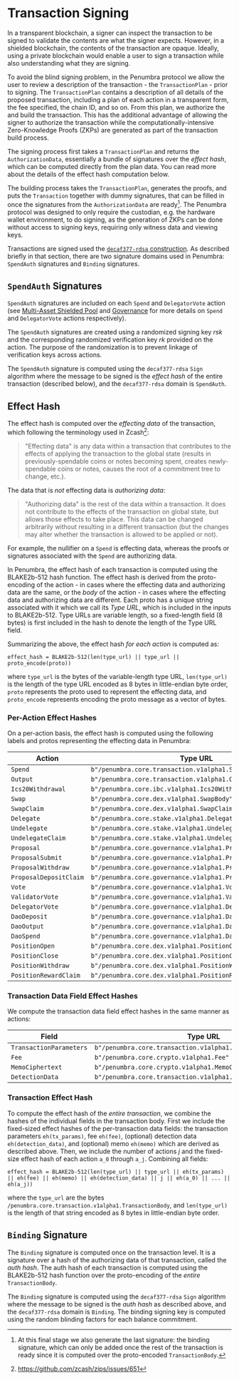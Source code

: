 # Transaction Signing

In a transparent blockchain, a signer can inspect the transaction to be signed to
validate the contents are what the signer expects. However, in a shielded
blockchain, the contents of the transaction are opaque. Ideally, using a private
blockchain would enable a user to sign a transaction while also understanding
what they are signing.

To avoid the blind signing problem, in the Penumbra protocol we allow the user
to review a description of the transaction - the `TransactionPlan` - prior to
signing. The `TransactionPlan` contains a description of all details of the proposed transaction, including a plan of each action in a transparent
form, the fee specified, the chain ID, and so on. From this plan, we authorize the and build the transaction. This has the additional advantage of allowing the signer to authorize the
transaction while the computationally-intensive Zero-Knowledge
Proofs (ZKPs) are generated as part of the transaction build process.

The signing process first takes a `TransactionPlan` and returns
the `AuthorizationData`, essentially a bundle of signatures over
the *effect hash*, which can be computed directly from the plan data. You can
read more about the details of the effect hash computation below. 

The building process takes the `TransactionPlan`, generates the proofs, and puts the `Transaction` together with dummy signatures, that can be filled in once the
signatures from the `AuthorizationData` are ready[^1]. The Penumbra
protocol was designed to only require the custodian, e.g. the hardware wallet
environment, to do signing, as the generation of ZKPs can be done without access to signing keys, requiring only witness data and viewing keys.

Transactions are signed used the [`decaf377-rdsa` construction](../crypto/decaf377-rdsa.md). As described briefly in that section, there are two signature domains used in Penumbra: `SpendAuth` signatures and `Binding` signatures.

## `SpendAuth` Signatures

`SpendAuth` signatures are included on each `Spend` and `DelegatorVote` action
(see [Multi-Asset Shielded Pool](../shielded_pool.md) and [Governance](../governance.md)
for more details on `Spend` and `DelegatorVote` actions respectively). 

The `SpendAuth` signatures are created using a randomized signing key $rsk$ and the corresponding randomized verification key $rk$ provided on the action. The purpose of the randomization is to prevent linkage of verification keys across actions. 

The `SpendAuth` signature is computed using the `decaf377-rdsa` `Sign` algorithm
where the message to be signed is the *effect hash* of the entire transaction
(described below), and the `decaf377-rdsa` domain is `SpendAuth`.

## Effect Hash

The effect hash is computed over the *effecting data* of the transaction, which following
the terminology used in Zcash[^2]:

> "Effecting data" is any data within a transaction that contributes to the effects of applying the transaction to the global state (results in previously-spendable coins or notes becoming spent, creates newly-spendable coins or notes, causes the root of a commitment tree to change, etc.).

The data that is _not_ effecting data is *authorizing data*:

>"Authorizing data" is the rest of the data within a transaction. It does not contribute to the effects of the transaction on global state, but allows those effects to take place. This data can be changed arbitrarily without resulting in a different transaction (but the changes may alter whether the transaction is allowed to be applied or not).

For example, the nullifier on a `Spend` is effecting data, whereas the
proofs or signatures associated with the `Spend` are authorizing data.

In Penumbra, the effect hash of each transaction is computed using the BLAKE2b-512
hash function. The effect hash is derived from the proto-encoding of the action - in
cases where the effecting data and authorizing data are the same, or the *body*
of the action - in cases where the effecting data and authorizing data are different.
Each proto has a unique string associated with it which we call its *Type URL*,
which is included in the inputs to BLAKE2b-512.
Type URLs are variable length, so a fixed-length field (8 bytes) is first included
in the hash to denote the length of the Type URL field.

Summarizing the above, the effect hash _for each action_ is computed as:

```
effect_hash = BLAKE2b-512(len(type_url) || type_url || proto_encode(proto))
```

where `type_url` is the bytes of the variable-length type URL, `len(type_url)` is the length of the type URL encoded as 8
bytes in little-endian byte order, `proto` represents the proto used to represent
the effecting data, and `proto_encode` represents encoding the proto message as
a vector of bytes.

### Per-Action Effect Hashes

On a per-action basis, the effect hash is computed using the following labels and
protos representing the effecting data in Penumbra:

| Action | Type URL  | Proto  |
|---|---|---|
| `Spend` | `b"/penumbra.core.transaction.v1alpha1.SpendBody"` | `SpendBody`  |
| `Output` | `b"/penumbra.core.transaction.v1alpha1.OutputBody"` | `OutputBody` |
| `Ics20Withdrawal`  | `b"/penumbra.core.ibc.v1alpha1.Ics20Withdrawal"`  | `Ics20Withdrawal` |
| `Swap`  | `b"/penumbra.core.dex.v1alpha1.SwapBody"`  | `SwapBody` |
| `SwapClaim`  | `b"/penumbra.core.dex.v1alpha1.SwapClaimBody"`  | `SwapClaimBody` |
| `Delegate`  | `b"/penumbra.core.stake.v1alpha1.Delegate"`  | `Delegate` |
| `Undelegate`  | `b"/penumbra.core.stake.v1alpha1.Undelegate"`  | `Undelegate` |
| `UndelegateClaim`  | `b"/penumbra.core.stake.v1alpha1.UndelegateClaimBody"`  | `UndelegateClaimBody` |
| `Proposal`  | `b"/penumbra.core.governance.v1alpha1.Proposal"`  | `Proposal` |
| `ProposalSubmit`  | `b"/penumbra.core.governance.v1alpha1.ProposalSubmit"`  | `ProposalSubmit` |
| `ProposalWithdraw`  | `b"/penumbra.core.governance.v1alpha1.ProposalWithdraw"`  | `ProposalWithdraw` |
| `ProposalDepositClaim`  | `b"/penumbra.core.governance.v1alpha1.ProposalDepositClaim"`   | `ProposalDepositClaim` |
| `Vote`  | `b"/penumbra.core.governance.v1alpha1.Vote"`  | `Vote` |
| `ValidatorVote`  | `b"/penumbra.core.governance.v1alpha1.ValidatorVoteBody"`  | `ValidatorVoteBody` |
| `DelegatorVote`  | `b"/penumbra.core.governance.v1alpha1.DelegatorVoteBody"`  | `DelegatorVoteBody` |
| `DaoDeposit`  | `b"/penumbra.core.governance.v1alpha1.DaoDepositt"`  | `DaoDeposit` |
| `DaoOutput`  | `b"/penumbra.core.governance.v1alpha1.DaoOutput"`  | `DaoOutput` |
| `DaoSpend`  | `b"/penumbra.core.governance.v1alpha1.DaoSpend"`  | `DaoSpend` |
| `PositionOpen`  | `b"/penumbra.core.dex.v1alpha1.PositionOpen"`  | `PositionOpen` |
| `PositionClose`  | `b"/penumbra.core.dex.v1alpha1.PositionClose"`  | `PositionClose` |
| `PositionWithdraw`  | `b"/penumbra.core.dex.v1alpha1.PositionWithdraw"`  | `PositionWithdraw` |
| `PositionRewardClaim`  | `b"/penumbra.core.dex.v1alpha1.PositionRewardClaim"`  | `PositionRewardClaim` |

### Transaction Data Field Effect Hashes

We compute the transaction data field effect hashes in the same manner as actions:

| Field | Type URL  | Proto  |
|---|---|---|
| `TransactionParameters` | `b"/penumbra.core.transaction.v1alpha1.TransactionParameters"` | `TransactionParameters`  |
| `Fee` | `b"/penumbra.core.crypto.v1alpha1.Fee"` | `Fee` |
| `MemoCiphertext` | `b"/penumbra.core.crypto.v1alpha1.MemoCiphertext"` | `MemoCiphertext`
| `DetectionData` | `b"/penumbra.core.transaction.v1alpha1.DetectionData"` | `DetectionData`

### Transaction Effect Hash

To compute the effect hash of the _entire transaction_, we combine the hashes of the individual fields in the transaction body. First we include the fixed-sized effect hashes of the per-transaction data fields: the transaction parameters `eh(tx_params)`, fee `eh(fee)`, (optional) detection data `eh(detection_data)`, and (optional) memo `eh(memo)` which are derived as described above. Then, we include the number of actions $j$ and the fixed-size effect hash of each action `a_0` through `a_j`. Combining all fields:

```
effect_hash = BLAKE2b-512(len(type_url) || type_url || eh(tx_params) || eh(fee) || eh(memo) || eh(detection_data) || j || eh(a_0) || ... || eh(a_j))
```

where the `type_url` are the bytes `/penumbra.core.transaction.v1alpha1.TransactionBody`,
and `len(type_url)` is the length of that string encoded as 8 bytes in little-endian byte order.

## `Binding` Signature

The `Binding` signature is computed once on the transaction level.
It is a signature over a hash of the authorizing data of that transaction, called the *auth hash*. The auth hash of each transaction is computed using the BLAKE2b-512 hash function over the proto-encoding of the _entire_ `TransactionBody`.

The `Binding` signature is computed using the `decaf377-rdsa` `Sign` algorithm
where the message to be signed is the *auth hash* as described above, and the
`decaf377-rdsa` domain is `Binding`. The binding signing key is computed using the random blinding factors for each balance commitment.

[^1]: At this final stage we also generate the last signature: the binding signature, which can only be added
once the rest of the transaction is ready since it is computed over the proto-encoded `TransactionBody`. 

[^2]: https://github.com/zcash/zips/issues/651
